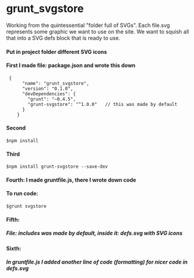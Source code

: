 # grunt_svgstore
Working from the quintessential "folder full of SVGs". Each file.svg represents some graphic we want to use on the site.
We want to squish all that into a SVG defs block that is ready to use. 

#### Put in project folder different SVG icons

#### First I made file: package.json and wrote this down

```
 {
      "name": "grunt_svgstore",
      "version": "0.1.0",
      "devDependencies": {
        "grunt": "~0.4.5",
        "grunt-svgstore": "^1.0.0"   // this was made by default
      }
    }

```

#### Second
```
$npm install
```
#### Third
```
$npm install grunt-svgstore --save-dev
```
#### Fourth: I made gruntfile.js, there I wrote down code

#### To run code: 
```
$grunt svgstore
```
#### Fifth:
##### File: includes was made by default, inside it: defs.svg with SVG icons

#### Sixth: 
##### In gruntfile.js I added another line of code (formatting) for nicer code in defs.svg





